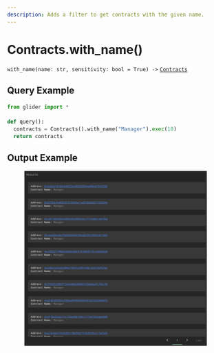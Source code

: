 ```yaml
---
description: Adds a filter to get contracts with the given name.
---
```


# Contracts.with\_name()

`with_name(name: str, sensitivity: bool = True) ->` [`Contracts`](./)

## Query Example

```python
from glider import *

def query():
  contracts = Contracts().with_name("Manager").exec(10)
  return contracts
```

## Output Example

<figure><img src="../../.gitbook/assets/image (60).png" alt=""><figcaption></figcaption></figure>
